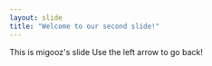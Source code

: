 ```yaml
---
layout: slide
title: "Welcome to our second slide!"
---
```

This is migooz's slide
Use the left arrow to go back!
